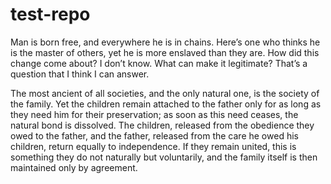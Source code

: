 # test-repo


Man is born free, and everywhere he is in chains.
Here’s one who thinks he is the master of others, yet he is more enslaved than they are.
How did this change come about? I don’t know.
What can make it legitimate?
That’s a question that I think I can answer.


The most ancient of all societies, and the only natural one, is the society of the family.
Yet the children remain attached to the father only for as long as they need him for their preservation; as soon as this need ceases, the natural bond is dissolved.
The children, released from the obedience they owed to the father, and the father, released from the care he owed his children, return equally to independence.
If they remain united, this is something they do not naturally but voluntarily, and the family itself is then maintained only by agreement.
